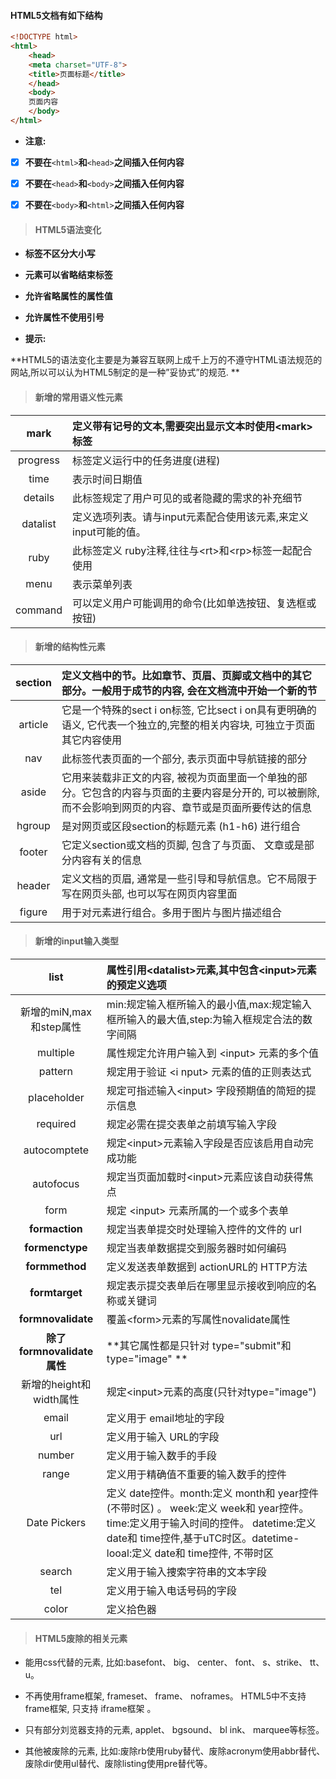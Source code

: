 #### HTML5文档有如下结构

```HTML
<!DOCTYPE html>
<html>
    <head>
    <meta charset="UTF-8">
    <title>页面标题</title>
    </head>
    <body>
    页面内容
    </body>
</html>
```

* **注意:**

* [x] **不要在**`<html>`**和**`<head>`**之间插入任何内容**

* [x] **不要在**`<head>`**和**`<body>`**之间插入任何内容**

* [x] **不要在**`<body>`**和**`<html>`**之间插入任何内容**

> #### HTML5语法变化

* **标签不区分大小写**
* **元素可以省略结束标签**
* **允许省略属性的属性值**
* **允许属性不使用引号**

* **提示:**

**HTML5的语法变化主要是为兼容互联网上成千上万的不遵守HTML语法规范的网站,所以可以认为HTML5制定的是一种”妥协式”的规范.     **

> #### 新增的常用语义性元素

| mark | 定义带有记号的文本,需要突出显示文本时使用&lt;mark&gt;标签 |
| :---: | :--- |
| progress | 标签定义运行中的任务进度\(进程\)  |
| time | 表示时间日期值 |
| details     | 此标签规定了用户可见的或者隐藏的需求的补充细节 |
| datalist    | 定义选项列表。请与input元素配合使用该元素,来定义input可能的值。 |
| ruby | 此标签定义 ruby注释,往往与&lt;rt&gt;和&lt;rp&gt;标签一起配合使用 |
| menu | 表示菜单列表 |
| command  | 可以定义用户可能调用的命令\(比如单选按钮、复选框或按钮\) |

> #### 新增的结构性元素

| section | 定义文档中的节。比如章节、页眉、页脚或文档中的其它部分。一般用于成节的内容, 会在文档流中开始一个新的节 |
| :---: | :--- |
| article | 它是一个特殊的sect i on标签, 它比sect i on具有更明确的语义, 它代表一个独立的,完整的相关内容块, 可独立于页面其它内容使用 |
| nav | 此标签代表页面的一个部分, 表示页面中导航链接的部分 |
| aside | 它用来装载非正文的内容, 被视为页面里面一个单独的部分。它包含的内容与页面的主要内容是分开的, 可以被删除, 而不会影响到网页的内容、章节或是页面所要传达的信息 |
| hgroup | 是对网页或区段section的标题元素 \(h1-h6\) 进行组合 |
| footer | 它定义section或文档的页脚, 包含了与页面、 文章或是部分内容有关的信息 |
| header | 定义文档的页眉, 通常是一些引导和导航信息。它不局限于写在网页头部, 也可以写在网页内容里面 |
| figure | 用于对元素进行组合。多用于图片与图片描述组合 |

> #### 新增的input输入类型

| list  | 属性引用&lt;datalist&gt;元素,其中包含&lt;input&gt;元素的预定义选项 |
| :---: | :--- |
| 新增的miN,max和step属性 | min:规定输入框所输入的最小值,max:规定输入框所输入的最大值,step:为输入框规定合法的数字间隔 |
| multiple | 属性规定允许用户输入到 &lt;input&gt; 元素的多个值 |
| pattern | 规定用于验证 &lt;i nput&gt; 元素的值的正则表达式 |
| pIaceholder | 规定可指述输入&lt;input&gt; 字段预期值的简短的提示信息 |
| required | 规定必需在提交表单之前填写输入字段 |
| autocomptete | 规定&lt;input&gt;元素输入字段是否应该启用自动完成功能 |
| autofocus | 规定当页面加载时&lt;input&gt;元素应该自动获得焦点 |
| form  | 规定 &lt;input&gt; 元素所属的一个或多个表单 |
| **formaction** | 规定当表单提交时处理输入控件的文件的 url |
| **formenctype** | 规定当表单数据提交到服务器时如何编码 |
| **formmethod** | 定义发送表单数据到 actionURL的 HTTP方法 |
| **formtarget** | 规定表示提交表单后在哪里显示接收到响应的名称或关键词 |
| **formnovalidate** | 覆盖&lt;form&gt;元素的写属性novalidate属性 |
| **除了formnovalidate属性** | **其它属性都是只针对 type="submit"和 type="image" ** |
| 新增的height和width属性 | 规定&lt;input&gt;元素的高度\(只针对type="image"\) |
| email | 定义用于 email地址的字段 |
| url | 定义用于输入 URL的字段 |
| number | 定义用于输入数手的手段 |
| range | 定义用于精确值不重要的输入数手的控件 |
| Date Pickers | 定义 date控件。month:定义 month和 year控件\(不带时区\) 。 week:定义 week和 year控件。 time:定义用于输入时间的控件。 datetime:定义 date和 time控件,基于uTC时区。datetime-looal:定义 date和 time控件,  不带时区 |
| search | 定义用于输入捜索字符串的文本字段 |
| tel | 定义用于输入电话号码的字段 |
| color | 定义拾色器 |

> #### HTML5废除的相关元素

* 能用css代替的元素,  比如:basefont、 big、 center、 font、 s、strike、 tt、 u。

* 不再使用frame框架, frameset、 frame、 noframes。 HTML5中不支持frame框架, 只支持 iframe框架 。

* 只有部分刘览器支持的元素, applet、 bgsound、 bl ink、 marquee等标签。

* 其他被废除的元素, 比如:废除rb使用ruby替代、废除acronym使用abbr替代、废除dir使用ul替代、废除listing使用pre替代等。



